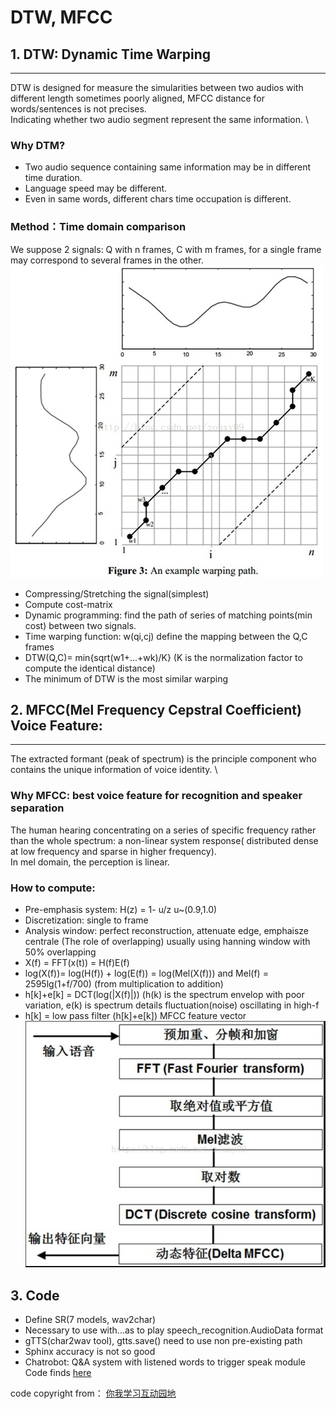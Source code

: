 DTW, MFCC
====================================
## 1. DTW: Dynamic Time Warping
---------------------------
DTW is designed for measure the simularities between two audios with different length sometimes poorly aligned, MFCC distance for words/sentences is not precises. \
Indicating whether two audio segment represent the same information. \

### Why DTM? 
* Two audio sequence containing same information may be in different time duration.
* Language speed may be different.
* Even in same words, different chars time occupation is different.
### Method：Time domain comparison
We suppose 2 signals: Q with n frames, C with m frames, for a single frame may correspond to several frames in the other. 
![DTW](https://github.com/RusselZHANG/Audio-recognition/blob/master/images/DTW.png)
* Compressing/Stretching the signal(simplest)
* Compute cost-matrix
* Dynamic programming: find the path of series of matching points(min cost) between two signals.
* Time warping function: w(qi,cj) define the mapping between the Q,C frames
* DTW(Q,C)= min{sqrt(w1+...+wk)/K} (K is the normalization factor to compute the identical distance)
* The minimum of DTW is the most similar warping

## 2. MFCC(Mel Frequency Cepstral Coefficient) Voice Feature:
---------------------------
The extracted formant (peak of spectrum) is the principle component who contains the unique information of voice identity. \
### Why MFCC: best voice feature for recognition and speaker separation
The human hearing concentrating on a series of specific frequency rather than the whole spectrum: a non-linear system response( distributed dense at low frequency and sparse in higher frequency). \
In mel domain, the perception is linear.
### How to compute:
* Pre-emphasis system: H(z) = 1- u/z u~(0.9,1.0)
* Discretization: single to frame
* Analysis window: perfect reconstruction, attenuate edge, emphaisze centrale (The role of overlapping) usually using hanning window with 50% overlapping
* X(f) = FFT(x(t)) = H(f)E(f)
* log(X(f))= log(H(f)) + log(E(f)) = log(Mel(X(f))) and Mel(f) = 2595lg(1+f/700) (from multiplication to addition)
* h[k]+e[k] = DCT(log(|X(f)|)) (h(k) is the spectrum envelop with poor variation, e(k) is spectrum details fluctuation(noise) oscillating in high-f
* h[k] = low pass filter (h[k]+e[k]) MFCC feature vector
![MFCC](https://github.com/RusselZHANG/Audio-recognition/blob/master/images/MFCC%20feature.PNG)



## 3. Code
* Define SR(7 models, wav2char)
* Necessary to use with...as to play speech_recognition.AudioData format
* gTTS(char2wav tool), gtts.save() need to use non pre-existing path
* Sphinx accuracy is not so good
* Chatrobot: Q&A system with listened words to trigger speak module
Code finds [here](https://github.com/RusselZHANG/Audio-recognition/blob/master/An%20introduction%20to%20speech%20recognition.ipynb)

code copyright from： [你我学习互动园地](https://interactiveuandmetutorials.weebly.com/) 
